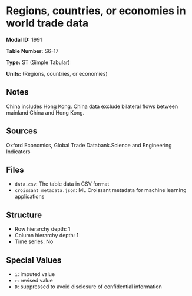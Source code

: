 # Regions, countries, or economies in world trade data

**Modal ID:** 1991

**Table Number:** S6-17

**Type:** ST (Simple Tabular)

**Units:** (Regions, countries, or economies)

## Notes

China includes Hong Kong. China data exclude bilateral flows between mainland China and Hong Kong.

## Sources

Oxford Economics, Global Trade Databank.Science and Engineering Indicators

## Files

- `data.csv`: The table data in CSV format
- `croissant_metadata.json`: ML Croissant metadata for machine learning applications

## Structure

- Row hierarchy depth: 1
- Column hierarchy depth: 1
- Time series: No

## Special Values

- `i`: imputed value
- `r`: revised value
- `D`: suppressed to avoid disclosure of confidential information
